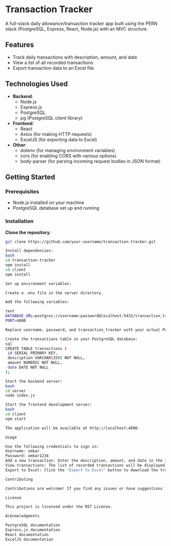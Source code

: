 # Transaction Tracker

A full-stack daily allowance/transaction tracker app built using the PERN stack (PostgreSQL, Express, React, Node.js) with an MVC structure.

## Features

- Track daily transactions with description, amount, and date
- View a list of all recorded transactions
- Export transaction data to an Excel file

## Technologies Used

- **Backend**:
  - Node.js
  - Express.js
  - PostgreSQL
  - pg (PostgreSQL client library)
- **Frontend**:
  - React
  - Axios (for making HTTP requests)
  - ExcelJS (for exporting data to Excel)
- **Other**:
  - dotenv (for managing environment variables)
  - cors (for enabling CORS with various options)
  - body-parser (for parsing incoming request bodies in JSON format)

## Getting Started

### Prerequisites

- Node.js installed on your machine
- PostgreSQL database set up and running

### Installation

**Clone the repository**:

   ```bash
   git clone https://github.com/your-username/transaction-tracker.git

Install dependencies:
bash
cd transaction-tracker
npm install
cd client
npm install

Set up environment variables:

Create a .env file in the server directory.

Add the following variables:

text
DATABASE_URL=postgres://username:password@localhost:5432/transaction_tracker
PORT=4000

Replace username, password, and transaction_tracker with your actual PostgreSQL credentials and database name.

Create the transactions table in your PostgreSQL database:
sql
CREATE TABLE transactions (
    id SERIAL PRIMARY KEY,
    description VARCHAR(255) NOT NULL,
    amount NUMERIC NOT NULL,
    date DATE NOT NULL
);

Start the backend server:
bash
cd server
node index.js

Start the frontend development server:
bash
cd client
npm start

The application will be available at http://localhost:4000.

Usage

Use the following credentials to sign in:
Username: omkar
Password: omkar1234
Add a new transaction: Enter the description, amount, and date in the input fields and click "Add Transaction".
View transactions: The list of recorded transactions will be displayed below the input fields.
Export to Excel: Click the "Export to Excel" button to download the transaction data as an Excel file.

Contributing

Contributions are welcome! If you find any issues or have suggestions for improvements, please feel free to open an issue or submit a pull request.

License

This project is licensed under the MIT License.

Acknowledgments

PostgreSQL documentation
Express.js documentation
React documentation
ExcelJS documentation
